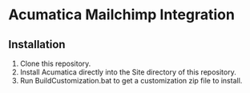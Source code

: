 
# Acumatica Mailchimp Integration

## Installation

1) Clone this repository.
2) Install Acumatica directly into the Site directory of this repository.
3) Run BuildCustomization.bat to get a customization zip file to install.
